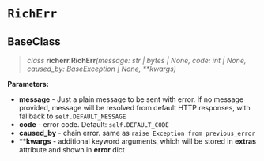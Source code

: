 # `RichErr`

## BaseClass

> _class_ **richerr.RichErr**_(message: str | bytes | None, code: int | None, caused_by: BaseException | None, **kwargs)_

**Parameters:**

- **message** - Just a plain message to be sent with error. If no message provided, message will be resolved
  from default HTTP responses, with fallback to `self.DEFAULT_MESSAGE`
- **code** - error code. Default: `self.DEFAULT_CODE`
- **caused_by** - chain error. same as `raise Exception from previous_error`
- ****kwargs** - additional keyword arguments, which will be stored in **extras** attribute and shown in **error** dict

